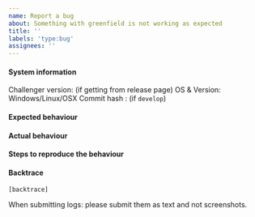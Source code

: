 ```yaml
---
name: Report a bug
about: Something with greenfield is not working as expected
title: ''
labels: 'type:bug'
assignees: ''
---
```


#### System information

Challenger version: (if getting from release page)
OS & Version: Windows/Linux/OSX
Commit hash : (if `develop`)

#### Expected behaviour


#### Actual behaviour


#### Steps to reproduce the behaviour


#### Backtrace

````
[backtrace]
````

When submitting logs: please submit them as text and not screenshots.